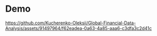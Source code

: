# Demo


https://github.com/Kucherenko-Oleksii/Global-Financial-Data-Analysis/assets/91497964/f62eadea-0a63-4a85-aaa6-c3dfa3c2d41c

